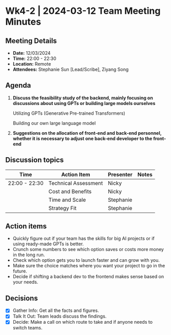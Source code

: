 # Wk4-2 | 2024-03-12 Team Meeting Minutes

## Meeting Details
- **Date:** 12/03/2024
- **Time:** 22:00 - 22:30
- **Location:** Remote
- **Attendees:** Stephanie Sun [Lead/Scribe], Ziyang Song

## Agenda
1. **Discuss the feasibility study of the backend, mainly focusing on discussions about using GPTs or building large models ourselves** 

   Utilizing GPTs (Generative Pre-trained Transformers)

   Building our own large language model

   

2. **Suggestions on the allocation of front-end and back-end personnel, whether it is necessary to adjust one back-end developer to the front-end** 

   


## Discussion topics

| Time                | Action Item                                             | Presenter        | Notes      |
|---------------------|---------------------------------------------------------|------------------|------------|
| 22:00 - 22:30     | Technical Assessment	| Nicky |  |
|              | Cost and Benefits	| Nicky |  |
|              | Time and Scale	|  Stephanie  | |
|              | Strategy Fit	| Stephanie |  |


## Action items 
- Quickly figure out if your team has the skills for big AI projects or if using ready-made GPTs is better.
- Crunch some numbers to see which option saves or costs more money in the long run.
- Check which option gets you to launch faster and can grow with you.
- Make sure the choice matches where you want your project to go in the future.
- Decide if shifting a backend dev to the frontend makes sense based on your needs.

## Decisions 
- [x] Gather Info: Get all the facts and figures.
- [x] Talk It Out: Team leads discuss the findings.
- [x] Decide: Make a call on which route to take and if anyone needs to switch teams.
